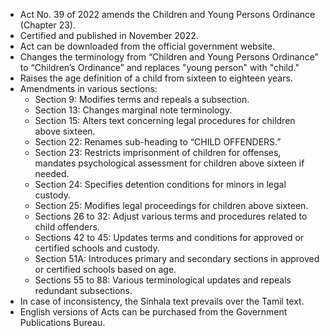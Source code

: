 - Act No. 39 of 2022 amends the Children and Young Persons Ordinance (Chapter 23).
- Certified and published in November 2022.
- Act can be downloaded from the official government website.
- Changes the terminology from “Children and Young Persons Ordinance” to “Children’s Ordinance” and replaces "young person" with "child."
- Raises the age definition of a child from sixteen to eighteen years.
- Amendments in various sections:
  - Section 9: Modifies terms and repeals a subsection.
  - Section 13: Changes marginal note terminology.
  - Section 15: Alters text concerning legal procedures for children above sixteen.
  - Section 22: Renames sub-heading to “CHILD OFFENDERS.”
  - Section 23: Restricts imprisonment of children for offenses, mandates psychological assessment for children above sixteen if needed.
  - Section 24: Specifies detention conditions for minors in legal custody.
  - Section 25: Modifies legal proceedings for children above sixteen.
  - Sections 26 to 32: Adjust various terms and procedures related to child offenders.
  - Sections 42 to 45: Updates terms and conditions for approved or certified schools and custody.
  - Section 51A: Introduces primary and secondary sections in approved or certified schools based on age.
  - Sections 55 to 88: Various terminological updates and repeals redundant subsections.
- In case of inconsistency, the Sinhala text prevails over the Tamil text.
- English versions of Acts can be purchased from the Government Publications Bureau.
